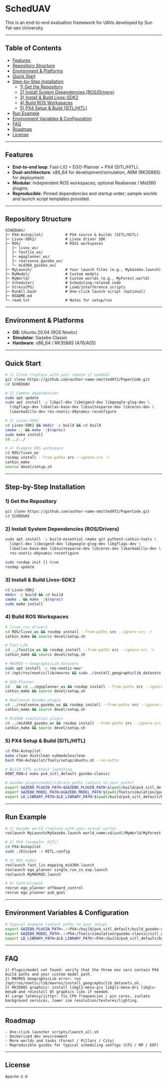 # SchedUAV 
This is an end-to-end evaluation framework for UAVs developed by Sun Yat-sen University.

---

## Table of Contents

- [Features](#features)
- [Repository Structure](#repository-structure)
- [Environment & Platforms](#environment--platforms)
- [Quick Start](#quick-start)
- [Step-by-Step Installation](#step-by-step-installation)
  - [1) Get the Repository](#1-get-the-repository)
  - [2) Install System Dependencies (ROS/Drivers)](#2-install-system-dependencies-rosdrivers)
  - [3) Install & Build Livox-SDK2](#3-install--build-livox-sdk2)
  - [4) Build ROS Workspaces](#4-build-ros-workspaces)
  - [5) PX4 Setup & Build (SITL/HITL)](#5-px4-setup--build-sitlhitl)
- [Run Example](#run-example)
- [Environment Variables & Configuration](#environment-variables--configuration)
- [FAQ](#faq)
- [Roadmap](#roadmap)
- [License](#license)

---

## Features

- **End-to-end loop**: Fast-LIO + EGO-Planner + PX4 (SITL/HITL).
- **Dual-architecture**: x86_64 for development/simulation, ARM (RK3588S) for deployment.
- **Modular**: Independent ROS workspaces; optional Realsense / Mid360 plugins.
- **Reproducible**: Pinned dependencies and startup order; sample worlds and launch script templates provided.

---

## Repository Structure

```text
SCHEDUAV/
├─ PX4-Autopilot/          # PX4 source & builds (SITL/HITL)
├─ Livox-SDK2/             # Livox driver SDK
├─ ROS/                    # ROS1 workspaces
│  ├─ livox_ws/
│  ├─ fastlio_ws/
│  ├─ egoplanner_ws/
│  ├─ realsense_gazebo_ws/
│  └─ mid360_gazebo_ws/
├─ MyLaunch/               # Your launch files (e.g., MyGazebo.launch)
├─ MyModel/                # Custom models
├─ MyWorld/                # Custom worlds (e.g., MyForest.world)
├─ Scheduler/              # Scheduling-related code
├─ StressCPU/              # Load/interference scripts
├─ RunAll.bash             # One-click launch script (optional)
├─ README.md
└─ read.txt                # Notes for setup/run
```

---

## Environment & Platforms

- **OS**: Ubuntu 20.04 (ROS Noetic)
- **Simulator**: Gazebo Classic
- **Hardware**: x86_64 / RK3588S (A76/A55)

---

## Quick Start

```bash
# 1) Clone (replace with your remote if needed)
git clone https://github.com/author-name-omitted972/PaperCode.git
cd SCHEDUAV

# 2) Common dependencies
sudo apt update
sudo apt install -y libpcl-dev libeigen3-dev libgoogle-glog-dev \
  libgflags-dev libatlas-base-dev libsuitesparse-dev libceres-dev \
  libarmadillo-dev ros-noetic-ddynamic-reconfigure

# 3) Livox-SDK2
cd Livox-SDK2 && mkdir -p build && cd build
cmake .. && make -j$(nproc)
sudo make install
cd ../../

# 4) Example ROS workspace
cd ROS/livox_ws
rosdep install --from-paths src --ignore-src -r
catkin_make
source devel/setup.sh
```

---

## Step-by-Step Installation

### 1) Get the Repository

```bash
git clone https://github.com/author-name-omitted972/PaperCode.git
cd SCHEDUAV
```

### 2) Install System Dependencies (ROS/Drivers)

```bash
sudo apt install -y build-essential cmake git python3-catkin-tools \
  libpcl-dev libeigen3-dev libgoogle-glog-dev libgflags-dev \
  libatlas-base-dev libsuitesparse-dev libceres-dev libarmadillo-dev \
  ros-noetic-ddynamic-reconfigure

sudo rosdep init || true
rosdep update
```

### 3) Install & Build Livox-SDK2

```bash
cd Livox-SDK2
mkdir -p build && cd build
cmake . && make -j$(nproc)
sudo make install
```

### 4) Build ROS Workspaces

```bash
# livox_ros_driver2
cd ROS/livox_ws && rosdep install --from-paths src --ignore-src -r
catkin_make && source devel/setup.sh

# Fast-LIO
cd ../fastlio_ws && rosdep install --from-paths src --ignore-src -r
catkin_make && source devel/setup.sh

# MAVROS + GeographicLib datasets
sudo apt install -y ros-noetic-mav*
cd /opt/ros/noetic/lib/mavros && sudo ./install_geographiclib_datasets.sh

# EGO-Planner
cd - && cd ../egoplanner_ws && rosdep install --from-paths src --ignore-src -r
catkin_make && source devel/setup.sh

# Realsense Gazebo plugin
cd ../realsense_gazebo_ws && rosdep install --from-paths src --ignore-src -r
catkin_make && source devel/setup.sh

# Mid360 simulation plugin
cd ../mid360_gazebo_ws && rosdep install --from-paths src --ignore-src -r
catkin_make && source devel/setup.sh
```

### 5) PX4 Setup & Build (SITL/HITL)

```bash
cd PX4-Autopilot
make clean distclean submodulesclean
bash PX4-Autopilot/Tools/setup/ubuntu.sh --no-nuttx

# Build SITL without launching
DONT_RUN=1 make px4_sitl_default gazebo-classic

# Gazebo plugin/model/library paths (adjust to your paths)
export GAZEBO_PLUGIN_PATH=$GAZEBO_PLUGIN_PATH:$(pwd)/build/px4_sitl_default/build_gazebo-classic
export GAZEBO_MODEL_PATH=$GAZEBO_MODEL_PATH:$(pwd)/Tools/simulation/gazebo-classic/sitl_gazebo-classic/models:$(pwd)/../MyModel
export LD_LIBRARY_PATH=$LD_LIBRARY_PATH:$(pwd)/build/px4_sitl_default/build_gazebo-classic
```

---

## Run Example

```bash
# 1) Gazebo world (replace with your actual world)
roslaunch MyLaunch/MyGazebo.launch world_name:=$(pwd)/MyWorld/MyForest.world

# 2) PX4 (example: HITL)
cd PX4-Autopilot
sudo ./bin/px4 -s HITL.config

# 3) ROS nodes
roslaunch fast_lio mapping_mid360.launch
roslaunch ego_planner single_run_in_exp.launch
roslaunch MyMAVROS.launch

# 4) Control/goal
rosrun ego_planner offboard_control
rosrun ego_planner pub_goal
```

---

## Environment Variables & Configuration

```bash
# Typical example (adjust paths to your setup)
export GAZEBO_PLUGIN_PATH=.:<PX4>/build/px4_sitl_default/build_gazebo-classic
export GAZEBO_MODEL_PATH=.:<PX4>/Tools/simulation/gazebo-classic/sitl_gazebo-classic/models:$(pwd)/MyModel
export LD_LIBRARY_PATH=$LD_LIBRARY_PATH:<PX4>/build/px4_sitl_default/build_gazebo-classic
```

---

## FAQ

```text
1) Plugin/model not found: verify that the three env vars contain PX4 build paths and your custom model path.
2) MAVROS GeographicLib error: run /opt/ros/noetic/lib/mavros/install_geographiclib_datasets.sh.
3) RK3588S graphics: install libgl1-mesa-glx libgl1-mesa-dri libglx-mesa0 and reinstall Qt graphics libs if needed.
4) Large latency/jitter: fix CPU frequencies / pin cores, isolate background services, lower sim resolution/textures/lighting.
```

---

## Roadmap

```text
- One-click launcher scripts/launch_all.sh
- Dockerized dev environment
- More worlds and tasks (Forest / Pillars / City)
- Reproducible guides for typical scheduling configs (CFS / RM / EDF)
```

---

## License

```text
Apache-2.0
```
